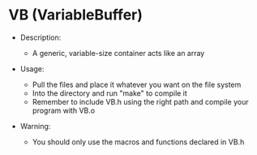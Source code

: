 # VB (VariableBuffer)

- Description:
  - A generic, variable-size container acts like an array

- Usage:
  - Pull the files and place it whatever you want on the file system
  - Into the directory and run "make" to compile it
  - Remember to include VB.h using the right path and compile your program with VB.o

- Warning:
  - You should only use the macros and functions declared in VB.h
